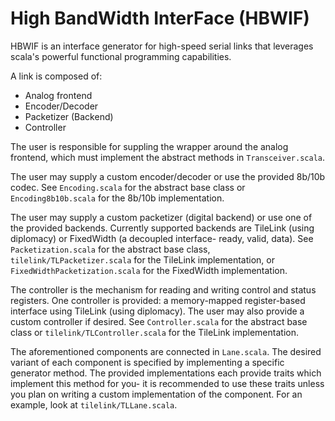 High BandWidth InterFace (HBWIF)
=======================

HBWIF is an interface generator for high-speed serial links that leverages
scala's powerful functional programming capabilities.

A link is composed of:
 - Analog frontend
 - Encoder/Decoder
 - Packetizer (Backend)
 - Controller

The user is responsible for suppling the wrapper around the analog frontend,
which must implement the abstract methods in `Transceiver.scala`.

The user may supply a custom encoder/decoder or use the provided 8b/10b codec.
See `Encoding.scala` for the abstract base class or `Encoding8b10b.scala` for
the 8b/10b implementation.

The user may supply a custom packetizer (digital backend) or use one of the
provided backends. Currently supported backends are TileLink (using diplomacy)
or FixedWidth (a decoupled interface- ready, valid, data). See
`Packetization.scala` for the abstract base class, `tilelink/TLPacketizer.scala`
for the TileLink implementation, or `FixedWidthPacketization.scala` for the
FixedWidth implementation.

The controller is the mechanism for reading and writing control and status
registers. One controller is provided: a memory-mapped register-based
interface using TileLink (using diplomacy). The user may also
provide a custom controller if desired. See `Controller.scala` for the abstract
base class or `tilelink/TLController.scala` for the TileLink implementation.

The aforementioned components are connected in `Lane.scala`. The desired
variant of each component is specified by implementing a specific generator
method. The provided implementations each provide traits which implement this
method for you- it is recommended to use these traits unless you plan on
writing a custom implementation of the component. For an example, look at
`tilelink/TLLane.scala`.


